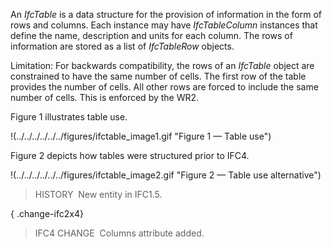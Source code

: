 An _IfcTable_ is a data structure for the provision of information in the form of rows and columns. Each instance may have _IfcTableColumn_ instances that define the name, description and units for each column. The rows of information are stored as a list of _IfcTableRow_ objects.

Limitation: For backwards compatibility, the rows of an _IfcTable_ object are constrained to have the same number of cells. The first row of the table provides the number of cells. All other rows are forced to include the same number of cells. This is enforced by the WR2.

Figure 1 illustrates table use.

!(../../../../../../figures/ifctable_image1.gif "Figure 1 &mdash; Table use")

Figure 2 depicts how tables were structured prior to IFC4.

!(../../../../../../figures/ifctable_image2.gif "Figure 2 &mdash; Table use alternative")

> HISTORY&nbsp; New entity in IFC1.5.

{ .change-ifc2x4}
> IFC4 CHANGE&nbsp; Columns attribute added.